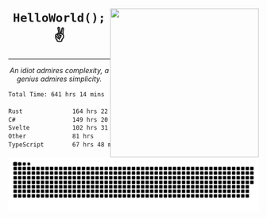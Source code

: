 <div text-align="center">
    <img src="https://i.imgur.com/h1q15Kt.gife" align="right" width="299" height="299">
    <h1 align="center"><code>HelloWorld();</code> ✌️</h1>
    <hr>
    <p align="center"><i>An idiot admires complexity, a genius admires simplicity.</i></p>
</div>

<!--START_SECTION:waka-->

```txt
Total Time: 641 hrs 14 mins

Rust              164 hrs 22 mins █████▓░░░░░░░░░░░░░░░░░░░   22.76 %
C#                149 hrs 20 mins █████▒░░░░░░░░░░░░░░░░░░░   20.68 %
Svelte            102 hrs 31 mins ███▓░░░░░░░░░░░░░░░░░░░░░   14.19 %
Other             81 hrs          ██▓░░░░░░░░░░░░░░░░░░░░░░   11.22 %
TypeScript        67 hrs 48 mins  ██▒░░░░░░░░░░░░░░░░░░░░░░   09.39 %
```

<!--END_SECTION:waka-->

<picture>
  <source media="(prefers-color-scheme: dark)" srcset="https://raw.githubusercontent.com/Somfic/Somfic/main/github-contribution-grid-snake-dark.svg">
  <source media="(prefers-color-scheme: light)" srcset="https://raw.githubusercontent.com/Somfic/Somfic/main/github-contribution-grid-snake.svg">
  <img alt="github contribution grid snake animation" src="https://raw.githubusercontent.com/Somfic/Somfic/main/github-contribution-grid-snake.svg">
</picture>
